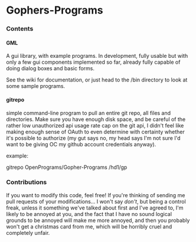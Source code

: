 Gophers-Programs
================

### Contents

#### GML

A gui library, with example programs. In development, fully usable but with only a few gui components implemented so far, already fully capable of doing dialog boxes and basic forms.

See the wiki for documentation, or just head to the /bin directory to look at some sample programs.


#### gitrepo

simple command-line program to pull an entire git repo, all files and directories. Make sure you have enough disk space, and be careful of the rather low unauthorized api usage rate cap on the git api, I didn't feel like making enough sense of OAuth to even determine with certainty whether it's possible to authorize (my gut says no, my head says I'm not sure I'd want to be giving OC my github account credentials anyway).

example:

gitrepo OpenPrograms/Gopher-Programs /hd1/gp
    
### Contributions

If you want to modify this code, feel free! If you're thinking of sending me pull requests of your modifications... I won't say *don't*, but being a control freak, unless it something we've talked about first and I've agreed to, I'm likely to be annoyed at you, and the fact that I have no sound logical grounds to be annoyed will make me more annoyed, and then you probably won't get a christmas card from me, which will be horribly cruel and completely unfair. 
